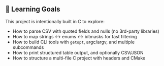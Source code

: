 ## 🎯 Learning Goals

This project is intentionally built in C to explore:

- How to parse CSV with quoted fields and nulls (no 3rd-party libraries)
- How to map strings ↔ enums ↔ bitmasks for fast filtering
- How to build CLI tools with `getopt`, argc/argv, and multiple subcommands
- How to print structured table output, and optionally CSV/JSON
- How to structure a multi-file C project with headers and CMake
